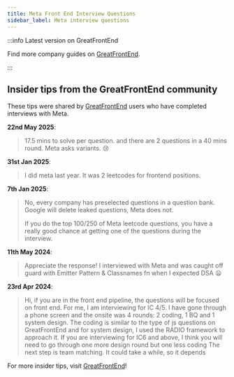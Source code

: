 ```yaml
---
title: Meta Front End Interview Questions
sidebar_label: Meta interview questions
---
```


:::info Latest version on GreatFrontEnd

Find more company guides on [GreatFrontEnd](https://www.greatfrontend.com/interviews/company?utm_source=frontendinterviewhandbook&utm_medium=referral&gnrs=frontendinterviewhandbook).

:::

## Insider tips from the GreatFrontEnd community

These tips were shared by [GreatFrontEnd](https://www.greatfrontend.com/?utm_source=frontendinterviewhandbook&utm_medium=referral&gnrs=frontendinterviewhandbook) users who have completed interviews with Meta.

**22nd May 2025**:

> 17.5 mins to solve per question. and there are 2 questions in a 40 mins round. Meta asks variants. 😢

**31st Jan 2025**:

> I did meta last year. It was 2 leetcodes for frontend positions.

**7th Jan 2025**:

> No, every company has preselected questions in a question bank. Google will delete leaked questions, Meta does not.
>
> If you do the top 100/250 of Meta leetcode questions, you have a really good chance at getting one of the questions during the interview.

**11th May 2024**:

> Appreciate the response! I interviewed with Meta and was caught off guard with Emitter Pattern & Classnames fn when I expected DSA 😦

**23rd Apr 2024**:

> Hi, if you are in the front end pipeline, the questions will be focused on front end. For me, I am interviewing for IC 4/5. I have gone through a phone screen and the onsite was 4 rounds: 2 coding, 1 BQ and 1 system design. The coding is similar to the type of js questions on GreatFrontEnd and for system design, I used the RADIO framework to approach it. If you are interviewing for IC6 and above, I think you will need to go through one more design round but one less coding The next step is team matching. It could take a while, so it depends

For more insider tips, visit [GreatFrontEnd](https://www.greatfrontend.com/?utm_source=frontendinterviewhandbook&utm_medium=referral&gnrs=frontendinterviewhandbook)!
